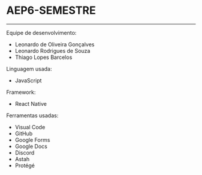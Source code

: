 # AEP6-SEMESTRE
--------------------------------------------------
Equipe de desenvolvimento:
- Leonardo de Oliveira Gonçalves
- Leonardo Rodrigues de Souza
- Thiago Lopes Barcelos 

Linguagem usada:
- JavaScript

Framework:
- React Native

Ferramentas usadas:
- Visual Code
- GitHub
- Google Forms
- Google Docs
- Discord
- Astah
- Protégé

